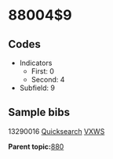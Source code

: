 # 88004$9

## Codes

-   Indicators
    -   First: 0
    -   Second: 4
-   Subfield: 9

## Sample bibs

13290016 [Quicksearch](https://search.library.yale.edu/catalog/13290016) [VXWS](http://prodorbis.library.yale.edu:7014/vxws/GetHoldingsService?bibId=13290016)

**Parent topic:**[880](../../tags/880/880.md)

